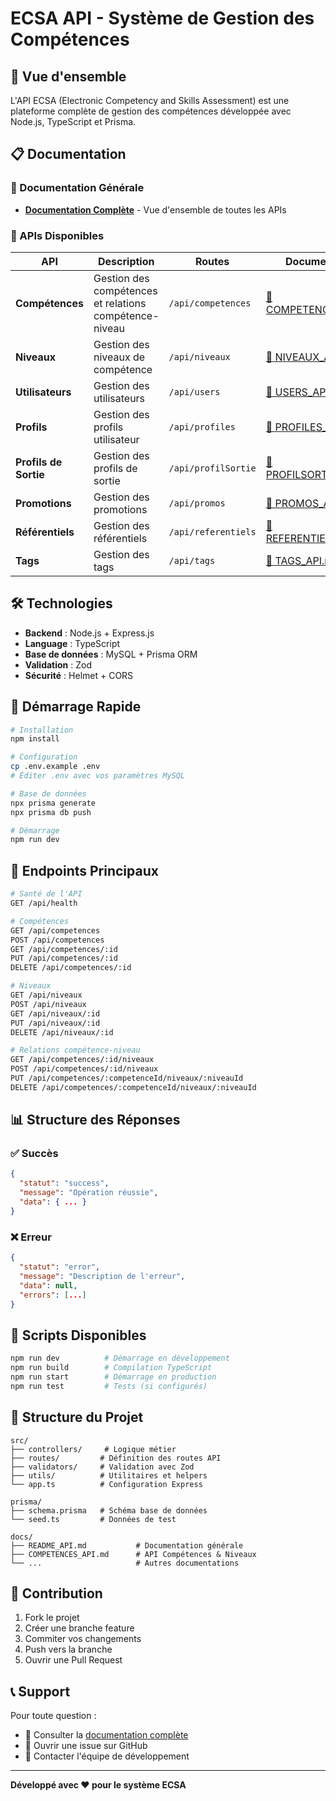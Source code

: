 # ECSA API - Système de Gestion des Compétences

## 🚀 Vue d'ensemble

L'API ECSA (Electronic Competency and Skills Assessment) est une plateforme complète de gestion des compétences développée avec Node.js, TypeScript et Prisma.

## 📋 Documentation

### 📖 Documentation Générale
- **[Documentation Complète](./README_API.md)** - Vue d'ensemble de toutes les APIs

### 🔗 APIs Disponibles

| API | Description | Routes | Documentation | README |
|-----|-------------|--------|---------------|--------|
| **Compétences** | Gestion des compétences et relations compétence-niveau | `/api/competences` | [📄 COMPETENCES_API.md](./COMPETENCES_API.md) | [📖 README](./README_COMPETENCES.md) |
| **Niveaux** | Gestion des niveaux de compétence | `/api/niveaux` | [📄 NIVEAUX_API.md](./NIVEAUX_API.md) | [📖 README](./README_NIVEAUX.md) |
| **Utilisateurs** | Gestion des utilisateurs | `/api/users` | [📄 USERS_API.md](./USERS_API.md) | - |
| **Profils** | Gestion des profils utilisateur | `/api/profiles` | [📄 PROFILES_API.md](./PROFILES_API.md) | - |
| **Profils de Sortie** | Gestion des profils de sortie | `/api/profilSortie` | [📄 PROFILSORTIE_API.md](./PROFILSORTIE_API.md) | - |
| **Promotions** | Gestion des promotions | `/api/promos` | [📄 PROMOS_API.md](./PROMOS_API.md) | - |
| **Référentiels** | Gestion des référentiels | `/api/referentiels` | [📄 REFERENTIELS_API.md](./REFERENTIELS_API.md) | - |
| **Tags** | Gestion des tags | `/api/tags` | [📄 TAGS_API.md](./TAGS_API.md) | - |

## 🛠️ Technologies

- **Backend** : Node.js + Express.js
- **Language** : TypeScript
- **Base de données** : MySQL + Prisma ORM
- **Validation** : Zod
- **Sécurité** : Helmet + CORS

## 🚀 Démarrage Rapide

```bash
# Installation
npm install

# Configuration
cp .env.example .env
# Éditer .env avec vos paramètres MySQL

# Base de données
npx prisma generate
npx prisma db push

# Démarrage
npm run dev
```

## 📡 Endpoints Principaux

```bash
# Santé de l'API
GET /api/health

# Compétences
GET /api/competences
POST /api/competences
GET /api/competences/:id
PUT /api/competences/:id
DELETE /api/competences/:id

# Niveaux
GET /api/niveaux
POST /api/niveaux
GET /api/niveaux/:id
PUT /api/niveaux/:id
DELETE /api/niveaux/:id

# Relations compétence-niveau
GET /api/competences/:id/niveaux
POST /api/competences/:id/niveaux
PUT /api/competences/:competenceId/niveaux/:niveauId
DELETE /api/competences/:competenceId/niveaux/:niveauId
```

## 📊 Structure des Réponses

### ✅ Succès
```json
{
  "statut": "success",
  "message": "Opération réussie",
  "data": { ... }
}
```

### ❌ Erreur
```json
{
  "statut": "error",
  "message": "Description de l'erreur",
  "data": null,
  "errors": [...]
}
```

## 🔧 Scripts Disponibles

```bash
npm run dev          # Démarrage en développement
npm run build        # Compilation TypeScript
npm run start        # Démarrage en production
npm run test         # Tests (si configurés)
```

## 📁 Structure du Projet

```
src/
├── controllers/     # Logique métier
├── routes/         # Définition des routes API
├── validators/     # Validation avec Zod
├── utils/          # Utilitaires et helpers
└── app.ts          # Configuration Express

prisma/
├── schema.prisma   # Schéma base de données
└── seed.ts         # Données de test

docs/
├── README_API.md           # Documentation générale
├── COMPETENCES_API.md      # API Compétences & Niveaux
└── ...                     # Autres documentations
```

## 🤝 Contribution

1. Fork le projet
2. Créer une branche feature
3. Commiter vos changements
4. Push vers la branche
5. Ouvrir une Pull Request

## 📞 Support

Pour toute question :
- 📖 Consulter la [documentation complète](./README_API.md)
- 🐛 Ouvrir une issue sur GitHub
- 💬 Contacter l'équipe de développement

---

**Développé avec ❤️ pour le système ECSA**
